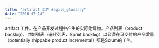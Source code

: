 ```yaml
---
title: "artifact 工件 #agile_glossary"
date: "2016-07-14"
---
```


artifact 工件。在产品开发过程中产生的实际附属物。产品列表（product backlog）、冲刺列表（迭代列表，Sprint backlog）以及潜在可交付的产品增量（potentially shippable product incremental）都是Scrum的工件。
